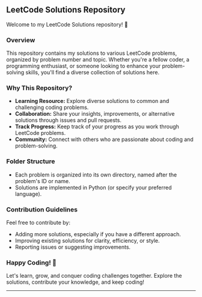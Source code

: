 ## LeetCode Solutions Repository

Welcome to my LeetCode Solutions repository! 🚀

### Overview

This repository contains my solutions to various LeetCode problems, organized by problem number and topic. Whether you're a fellow coder, a programming enthusiast, or someone looking to enhance your problem-solving skills, you'll find a diverse collection of solutions here.

### Why This Repository?

- **Learning Resource:** Explore diverse solutions to common and challenging coding problems.
- **Collaboration:** Share your insights, improvements, or alternative solutions through issues and pull requests.
- **Track Progress:** Keep track of your progress as you work through LeetCode problems.
- **Community:** Connect with others who are passionate about coding and problem-solving.

### Folder Structure

- Each problem is organized into its own directory, named after the problem's ID or name.
- Solutions are implemented in Python (or specify your preferred language).

### Contribution Guidelines

Feel free to contribute by:
- Adding more solutions, especially if you have a different approach.
- Improving existing solutions for clarity, efficiency, or style.
- Reporting issues or suggesting improvements.

### Happy Coding! 🚀

Let's learn, grow, and conquer coding challenges together. Explore the solutions, contribute your knowledge, and keep coding!

---


